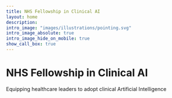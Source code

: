 ```yaml
---
title: NHS Fellowship in Clinical AI
layout: home
description: 
intro_image: "images/illustrations/pointing.svg"
intro_image_absolute: true
intro_image_hide_on_mobile: true
show_call_box: true
---
```


# NHS Fellowship in Clinical AI

Equipping healthcare leaders to adopt clinical Artificial Intelligence